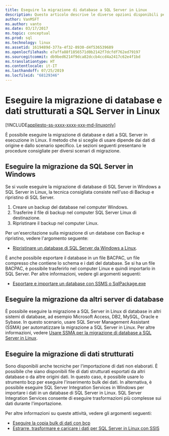 ```yaml
---
title: Eseguire la migrazione di database a SQL Server in Linux
description: Questo articolo descrive le diverse opzioni disponibili per la migrazione di database e dati a SQL Server in Linux.
author: VanMSFT
ms.author: vanto
ms.date: 03/17/2017
ms.topic: conceptual
ms.prod: sql
ms.technology: linux
ms.assetid: 1619489d-377a-4f32-8930-d4f536539689
ms.openlocfilehash: e7affa88f1856571d0b2142f7dcfdf762ed79197
ms.sourcegitcommit: db9bed6214f9dca82dccb4ccd4a2417c62e4f1bd
ms.translationtype: HT
ms.contentlocale: it-IT
ms.lasthandoff: 07/25/2019
ms.locfileid: "68129346"
---
```

# <a name="migrate-databases-and-structured-data-to-sql-server-on-linux"></a>Eseguire la migrazione di database e dati strutturati a SQL Server in Linux 

[!INCLUDE[appliesto-ss-xxxx-xxxx-xxx-md-linuxonly](../includes/appliesto-ss-xxxx-xxxx-xxx-md-linuxonly.md)]

È possibile eseguire la migrazione di database e dati a SQL Server in esecuzione in Linux. Il metodo che si sceglie di usare dipende dai dati di origine e dallo scenario specifico. Le sezioni seguenti presentano le procedure consigliate per diversi scenari di migrazione.

## <a name="migrate-from-sql-server-on-windows"></a>Eseguire la migrazione da SQL Server in Windows
Se si vuole eseguire la migrazione di database di SQL Server in Windows a SQL Server in Linux, la tecnica consigliata consiste nell'uso di Backup e ripristino di SQL Server.

1. Creare un backup del database nel computer Windows.
2. Trasferire il file di backup nel computer SQL Server Linux di destinazione.
3. Ripristinare il backup nel computer Linux. 

Per un'esercitazione sulla migrazione di un database con Backup e ripristino, vedere l'argomento seguente:

- [Ripristinare un database di SQL Server da Windows a Linux](sql-server-linux-migrate-restore-database.md).

È anche possibile esportare il database in un file BACPAC, un file compresso che contiene lo schema e i dati del database. Se si ha un file BACPAC, è possibile trasferirlo nel computer Linux e quindi importarlo in SQL Server. Per altre informazioni, vedere gli argomenti seguenti:

- [Esportare e importare un database con SSMS o SqlPackage.exe](sql-server-linux-migrate-ssms.md)

## <a name="migrate-from-other-database-servers"></a>Eseguire la migrazione da altri server di database
È possibile eseguire la migrazione a SQL Server in Linux di database in altri sistemi di database, ad esempio Microsoft Access, DB2, MySQL, Oracle e Sybase. In questo scenario, usare SQL Server Management Assistant (SSMA) per automatizzare la migrazione a SQL Server in Linux. Per altre informazioni, vedere [Usare SSMA per la migrazione di database a SQL Server in Linux](sql-server-linux-migrate-ssma.md).  

## <a name="migrate-structured-data"></a>Eseguire la migrazione di dati strutturati
Sono disponibili anche tecniche per l'importazione di dati non elaborati. È possibile che siano disponibili file di dati strutturati esportati da altri database o da altre origini dati. In questo caso, è possibile usare lo strumento bcp per eseguire l'inserimento bulk dei dati. In alternativa, è possibile eseguire SQL Server Integration Services in Windows per importare i dati in un database di SQL Server in Linux. SQL Server Integration Services consente di eseguire trasformazioni più complesse sui dati durante l'importazione. 

Per altre informazioni su queste attività, vedere gli argomenti seguenti:

- [Eseguire la copia bulk di dati con bcp](sql-server-linux-migrate-bcp.md)
- [Estrarre, trasformare e caricare i dati per SQL Server in Linux con SSIS](sql-server-linux-migrate-ssis.md) 
